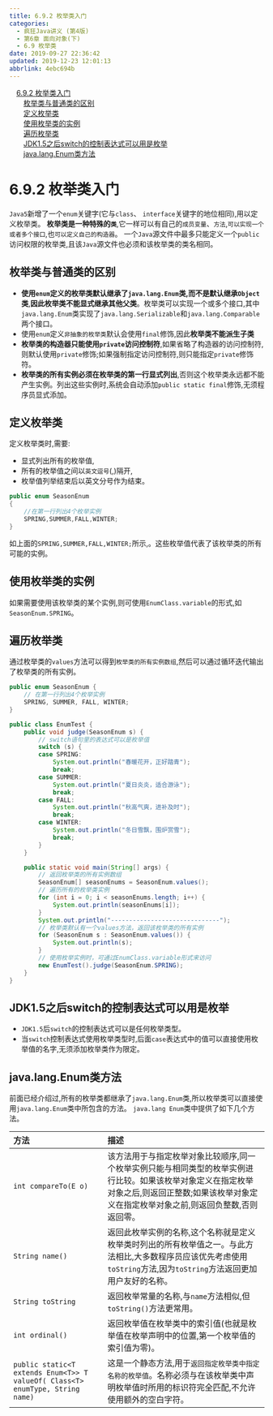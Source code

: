 ```yaml
---
title: 6.9.2 枚举类入门
categories: 
  - 疯狂Java讲义 (第4版)
  - 第6章 面向对象(下)
  - 6.9 枚举类
date: 2019-09-27 22:36:42
updated: 2019-12-23 12:01:13
abbrlink: 4ebc694b
---
```

<div id='my_toc'><a href="/JavaReadingNotes/4ebc694b/#6-9-2-枚举类入门" class="header_1">6.9.2 枚举类入门</a>&nbsp;<br><a href="/JavaReadingNotes/4ebc694b/#枚举类与普通类的区别" class="header_2">枚举类与普通类的区别</a>&nbsp;<br><a href="/JavaReadingNotes/4ebc694b/#定义枚举类" class="header_2">定义枚举类</a>&nbsp;<br><a href="/JavaReadingNotes/4ebc694b/#使用枚举类的实例" class="header_2">使用枚举类的实例</a>&nbsp;<br><a href="/JavaReadingNotes/4ebc694b/#遍历枚举类" class="header_2">遍历枚举类</a>&nbsp;<br><a href="/JavaReadingNotes/4ebc694b/#JDK1-5之后switch的控制表达式可以用是枚举" class="header_2">JDK1.5之后switch的控制表达式可以用是枚举</a>&nbsp;<br><a href="/JavaReadingNotes/4ebc694b/#java-lang-Enum类方法" class="header_2">java.lang.Enum类方法</a>&nbsp;<br></div>
<style>.header_1{margin-left: 1em;}.header_2{margin-left: 2em;}.header_3{margin-left: 3em;}.header_4{margin-left: 4em;}.header_5{margin-left: 5em;}.header_6{margin-left: 6em;}</style>
<!--more-->
<script>if (navigator.platform.search('arm')==-1){document.getElementById('my_toc').style.display = 'none';}var e,p = document.getElementsByTagName('p');while (p.length>0) {e = p[0];e.parentElement.removeChild(e);}</script>

<!--end-->
<!--SSTStart-->
# 6.9.2 枚举类入门 #
`Java5`新增了一个`enum`关键字(它与`class`、 `interface`关键字的地位相同),用以定义枚举类。
**枚举类是一种特殊的`类`**,它一样可以有自己的`成员变量`、`方法`,`可以实现一个或者多个接口`,也`可以定义自己的构造器`。
一个`Java`源文件中最多只能定义一个`public`访问权限的枚举类,且该`Java`源文件也必须和该枚举类的类名相同。
## 枚举类与普通类的区别 ##
- **使用`enum`定义的枚举类默认继承了`java.lang.Enum`类,而不是默认继承`Object`类**,**因此枚举类不能显式继承其他父类**。枚举类可以实现一个或多个接口,其中`java.lang.Enum`类实现了`java.lang.Serializable`和`java.lang.Comparable`两个接口。
- 使用`enum`定义`非抽象的枚举类`默认会使用`final`修饰,因此**枚举类不能派生子类**
- **枚举类的构造器只能使用`private`访问控制符**,如果省略了构造器的访问控制符,则默认使用`private`修饰;如果强制指定访问控制符,则只能指定`private`修饰符。
- **枚举类的所有实例必须在枚举类的第一行显式列出**,否则这个枚举类永远都不能产生实例。列出这些实例时,系统会自动添加`public static final`修饰,无须程序员显式添加。

## 定义枚举类 ##
定义枚举类时,需要:
- 显式列出所有的枚举值,
- 所有的枚举值之间以`英文逗号`(,)隔开,
- 枚举值列举结束后以英文分号作为结束。

```java
public enum SeasonEnum
{
    //在第一行列出4个枚举实例
    SPRING,SUMMER,FALL,WINTER;
}
```
如上面的`SPRING,SUMMER,FALL,WINTER;`所示,。这些枚举值代表了该枚举类的所有可能的实例。

## 使用枚举类的实例 ##
如果需要使用该枚举类的某个实例,则可使用`EnumClass.variable`的形式,如`SeasonEnum.SPRING`。
## 遍历枚举类 ##
通过枚举类的`values`方法可以得到`枚举类的所有实例数组`,然后可以通过循环迭代输出了枚举类的所有实例。
```java
public enum SeasonEnum {
    // 在第一行列出4个枚举实例
    SPRING, SUMMER, FALL, WINTER;
}
```
```java
public class EnumTest {
    public void judge(SeasonEnum s) {
        // switch语句里的表达式可以是枚举值
        switch (s) {
        case SPRING:
            System.out.println("春暖花开，正好踏青");
            break;
        case SUMMER:
            System.out.println("夏日炎炎，适合游泳");
            break;
        case FALL:
            System.out.println("秋高气爽，进补及时");
            break;
        case WINTER:
            System.out.println("冬日雪飘，围炉赏雪");
            break;
        }
    }

    public static void main(String[] args) {
        // 返回枚举类的所有实例数组
        SeasonEnum[] seasonEnums = SeasonEnum.values();
        // 遍历所有的枚举类实例
        for (int i = 0; i < seasonEnums.length; i++) {
            System.out.println(seasonEnums[i]);
        }
        System.out.println("------------------------------");
        // 枚举类默认有一个values方法，返回该枚举类的所有实例
        for (SeasonEnum s : SeasonEnum.values()) {
            System.out.println(s);
        }
        // 使用枚举实例时，可通过EnumClass.variable形式来访问
        new EnumTest().judge(SeasonEnum.SPRING);
    }
}
```
## JDK1.5之后switch的控制表达式可以用是枚举 ##
- `JDK1.5`后`switch`的控制表达式可以是任何枚举类型。
- 当`switch`控制表达式使用枚举类型时,后面`case`表达式中的值可以直接使用枚举值的名字,无须添加枚举类作为限定。

## java.lang.Enum类方法 ##
前面已经介绍过,所有的枚举类都继承了`java.lang.Enum`类,所以枚举类可以直接使用`java.lang.Enum`类中所包含的方法。 `java.lang Enum`类中提供了如下几个方法。

|方法|描述|
|:---|:---|
|`int compareTo(E o)`|该方法用于与指定枚举对象比较顺序,同一个枚举实例只能与相同类型的枚举实例进行比较。如果该枚举对象定义在指定枚举对象之后,则返回正整数;如果该枚举对象定义在指定枚举对象之前,则返回负整数,否则返回零。|
|`String name()`|返回此枚举实例的名称,这个名称就是定义枚举类时列出的所有枚举值之一。与此方法相比,大多数程序员应该优先考虑使用`toString`方法,因为`toString`方法返回更加用户友好的名称。|
|`String toString`|返回枚举常量的名称,与`name`方法相似,但`toString()`方法更常用。|
|`int ordinal()`|返回枚举值在枚举类中的索引值(也就是枚举值在枚举声明中的位置,第一个枚举值的索引值为零)。|
|`public static<T extends Enum<T>> T valueOf( Class<T> enumType, String name)`|这是一个静态方法,用于`返回指定枚举类中指定名称的枚举值`。名称必须与在该枚举类中声明枚举值时所用的标识符完全匹配,不允许使用额外的空白字符。|
<!--SSTStop-->

